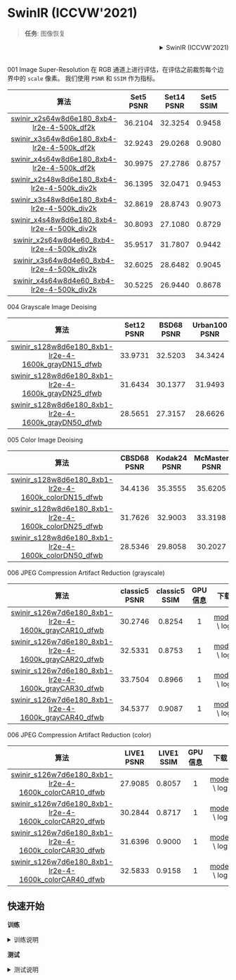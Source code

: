 # SwinIR (ICCVW'2021)

> **任务**: 图像恢复

<!-- [ALGORITHM] -->

<details>
<summary align="right">SwinIR (ICCVW'2021)</summary>

```bibtex
@inproceedings{liang2021swinir,
  title={Swinir: Image restoration using swin transformer},
  author={Liang, Jingyun and Cao, Jiezhang and Sun, Guolei and Zhang, Kai and Van Gool, Luc and Timofte, Radu},
  booktitle={Proceedings of the IEEE/CVF International Conference on Computer Vision},
  pages={1833--1844},
  year={2021}
}
```

</details>

<br/>

001 Image Super-Resolution
在 RGB 通道上进行评估，在评估之前裁剪每个边界中的 `scale` 像素。
我们使用 `PSNR` 和 `SSIM` 作为指标。

|                                     算法                                      | Set5 PSNR | Set14 PSNR | Set5 SSIM | Set14 SSIM | GPU 信息 |                                     下载                                      |
| :---------------------------------------------------------------------------: | :-------: | :--------: | :-------: | :--------: | :------: | :---------------------------------------------------------------------------: |
| [swinir_x2s64w8d6e180_8xb4-lr2e-4-500k_df2k](/configs/swinir/swinir_x2s64w8d6e180_8xb4-lr2e-4-500k_df2k.py) |  36.2104  |  32.3254   |  0.9458   |   0.8997   |    1     | [model](https://drive.google.com/file/d/1Uw1QtPKnBvFalgx8sC-moFmTLCBtfbqM/view?usp=share_link) \\ log |
| [swinir_x3s64w8d6e180_8xb4-lr2e-4-500k_df2k](/configs/swinir/swinir_x3s64w8d6e180_8xb4-lr2e-4-500k_df2k.py) |  32.9243  |  29.0268   |  0.9080   |   0.8212   |    1     | [model](https://drive.google.com/file/d/13VOC_15bH4OcfqLX3TYa3NwoTSADKH9b/view?usp=share_link) \\ log |
| [swinir_x4s64w8d6e180_8xb4-lr2e-4-500k_df2k](/configs/swinir/swinir_x4s64w8d6e180_8xb4-lr2e-4-500k_df2k.py) |  30.9975  |  27.2786   |  0.8757   |   0.8973   |    1     | [model](https://drive.google.com/file/d/12IXYTR_3UebYbTqR9wumBEv5AlL6Qyr9/view?usp=share_link) \\ log |
| [swinir_x2s48w8d6e180_8xb4-lr2e-4-500k_div2k](/configs/swinir/swinir_x2s48w8d6e180_8xb4-lr2e-4-500k_div2k.py) |  36.1395  |  32.0471   |  0.9453   |   0.9398   |    1     | [model](https://drive.google.com/file/d/1NwpDavsYKNcVptQyUrCzFp2ArAtBV6a2/view?usp=share_link) \\ log |
| [swinir_x3s48w8d6e180_8xb4-lr2e-4-500k_div2k](/configs/swinir/swinir_x3s48w8d6e180_8xb4-lr2e-4-500k_div2k.py) |  32.8619  |  28.8743   |  0.9073   |   0.8178   |    1     | [model](https://drive.google.com/file/d/11fn_CkgaYl-flzaeJeapKa0d17RwPNQ9/view?usp=share_link) \\ log |
| [swinir_x4s48w8d6e180_8xb4-lr2e-4-500k_div2k](/configs/swinir/swinir_x4s48w8d6e180_8xb4-lr2e-4-500k_div2k.py) |  30.8093  |  27.1080   |  0.8729   |   0.7540   |    1     | [model](https://drive.google.com/file/d/1KWaJ3X6ZrXJZ37jHczdjRTcElQ_sPTpP/view?usp=share_link) \\ log |
| [swinir_x2s64w8d4e60_8xb4-lr2e-4-500k_div2k](/configs/swinir/swinir_x2s64w8d4e60_8xb4-lr2e-4-500k_div2k.py) |  35.9517  |  31.7807   |  0.9442   |   0.8948   |    1     | [model](https://drive.google.com/file/d/13dDwSMxjBpZZiXlgKHH9onkxzLUKZ0LX/view?usp=share_link) \\ log |
| [swinir_x3s64w8d4e60_8xb4-lr2e-4-500k_div2k](/configs/swinir/swinir_x3s64w8d4e60_8xb4-lr2e-4-500k_div2k.py) |  32.6025  |  28.6482   |  0.9045   |   0.8136   |    1     | [model](https://drive.google.com/file/d/1Jj0Mdyd2sbaaredwNxVtp0zraHr_EgCN/view?usp=share_link) \\ log |
| [swinir_x4s64w8d4e60_8xb4-lr2e-4-500k_div2k](/configs/swinir/swinir_x4s64w8d4e60_8xb4-lr2e-4-500k_div2k.py) |  30.5225  |  26.9440   |  0.8678   |   0.7484   |    1     | [model](https://drive.google.com/file/d/1hf-Bod4nAo13dRgyHKYiAi260a1sYCT8/view?usp=share_link) \\ log |

004 Grayscale Image Deoising

|                                        算法                                        | Set12 PSNR | BSD68 PSNR | Urban100 PSNR | GPU 信息 |                                        下载                                         |
| :-----------------------------------------------------------------------------------: | :--------: |:------------------------:|:-------------:|:--------:| :-------------------------------------------------------------------------------------: |
| [swinir_s128w8d6e180_8xb1-lr2e-4-1600k_grayDN15_dfwb](/configs/swinir/swinir_s128w8d6e180_8xb1-lr2e-4-1600k_grayDN15_dfwb.py) |  33.9731   |         32.5203  |    34.3424    |    1     | [model](https://drive.google.com/file/d/18PmDIFYZtlvyLQnGYvKShO-CdtlPwIwe/view?usp=share_link) \\ log |
| [swinir_s128w8d6e180_8xb1-lr2e-4-1600k_grayDN25_dfwb](/configs/swinir/swinir_s128w8d6e180_8xb1-lr2e-4-1600k_grayDN25_dfwb.py) |  31.6434   |         30.1377  |    31.9493    |    1     | [model](https://drive.google.com/file/d/1PqC9a-3wfyH6DeVpP2yi6r6stqEB1vfj/view?usp=share_link) \\ log |
| [swinir_s128w8d6e180_8xb1-lr2e-4-1600k_grayDN50_dfwb](/configs/swinir/swinir_s128w8d6e180_8xb1-lr2e-4-1600k_grayDN50_dfwb.py) |  28.5651   |         27.3157  |    28.6626    |    1     | [model](https://drive.google.com/file/d/1miDCBmxe73XoxkJDLAmqOBbuiY9U6JRz/view?usp=share_link) \\ log |

005 Color Image Deoising

|                                    算法                                     | CBSD68 PSNR | Kodak24 PSNR | McMaster PSNR| Urban100 PSNR | GPU 信息 |                                    下载                                     |
| :---------------------------------------------------------------------------: | :---------: | :----------: | :-----------: |:-------------:|:--------:|:-----------------------------------------------------------------------------: |
| [swinir_s128w8d6e180_8xb1-lr2e-4-1600k_colorDN15_dfwb](/configs/swinir/swinir_s128w8d6e180_8xb1-lr2e-4-1600k_colorDN15_dfwb.py) |   34.4136   |   35.3555    |    35.6205  |    35.1836    |    1     | [model](https://drive.google.com/file/d/16pfIBzAXTv6-3xTsKXEtLkY2pLM-tNFn/view?usp=share_link) \\ log |
| [swinir_s128w8d6e180_8xb1-lr2e-4-1600k_colorDN25_dfwb](/configs/swinir/swinir_s128w8d6e180_8xb1-lr2e-4-1600k_colorDN25_dfwb.py) |   31.7626   |   32.9003    |    33.3198  |    32.9458    |    1     | [model](https://drive.google.com/file/d/1pihZhiw1V5hWNoaWCuabN8KCj6_il6KG/view?usp=share_link) \\ log |
| [swinir_s128w8d6e180_8xb1-lr2e-4-1600k_colorDN50_dfwb](/configs/swinir/swinir_s128w8d6e180_8xb1-lr2e-4-1600k_colorDN50_dfwb.py) |   28.5346   |   29.8058    |    30.2027  |    29.8832    |    1     | [model](https://drive.google.com/file/d/1pihZhiw1V5hWNoaWCuabN8KCj6_il6KG/view?usp=share_link) \\ log |

006 JPEG Compression Artifact Reduction (grayscale)

|                                        算法                                         | classic5 PSNR | classic5 SSIM | GPU 信息 |                                        下载                                         |
| :---------------------------------------------------------------------------------: | :-----------: | :-----------: | :------: | :---------------------------------------------------------------------------------: |
| [swinir_s126w7d6e180_8xb1-lr2e-4-1600k_grayCAR10_dfwb](/configs/swinir/swinir_s126w7d6e180_8xb1-lr2e-4-1600k_grayCAR10_dfwb.py) |    30.2746    |    0.8254     |    1     | [model](https://drive.google.com/file/d/1LMEGlGtYcrJ9dhC8pmNsCAWyeZq1Dfc5/view?usp=share_link) \\ log |
| [swinir_s126w7d6e180_8xb1-lr2e-4-1600k_grayCAR20_dfwb](/configs/swinir/swinir_s126w7d6e180_8xb1-lr2e-4-1600k_grayCAR20_dfwb.py) |    32.5331    |    0.8753     |    1     | [model](https://drive.google.com/file/d/1624dceqoBD5CwqLuL_ozPaYuIQex2WmL/view?usp=share_link) \\ log |
| [swinir_s126w7d6e180_8xb1-lr2e-4-1600k_grayCAR30_dfwb](/configs/swinir/swinir_s126w7d6e180_8xb1-lr2e-4-1600k_grayCAR30_dfwb.py) |    33.7504    |    0.8966     |    1     | [model](https://drive.google.com/file/d/1X70GSCK8Wo9nYUmtN0MysCarIHliB3WM/view?usp=share_link) \\ log |
| [swinir_s126w7d6e180_8xb1-lr2e-4-1600k_grayCAR40_dfwb](/configs/swinir/swinir_s126w7d6e180_8xb1-lr2e-4-1600k_grayCAR40_dfwb.py) |    34.5377    |    0.9087     |    1     | [model](https://drive.google.com/file/d/1HQGYXthHnmVsng1313KZmGzewsWPzzDT/view?usp=share_link) \\ log |

006 JPEG Compression Artifact Reduction (color)

|                                          算法                                          | LIVE1 PSNR | LIVE1 SSIM | GPU 信息 |                                          下载                                          |
| :------------------------------------------------------------------------------------: | :--------: | :--------: | :------: | :------------------------------------------------------------------------------------: |
| [swinir_s126w7d6e180_8xb1-lr2e-4-1600k_colorCAR10_dfwb](/configs/swinir/swinir_s126w7d6e180_8xb1-lr2e-4-1600k_colorCAR10_dfwb.py) |  27.9085   |   0.8057   |    1     | [model](https://drive.google.com/file/d/1YXlmXo5SdQF7JwEvedUmNgxrPZVwxAgg/view?usp=share_link) \\ log |
| [swinir_s126w7d6e180_8xb1-lr2e-4-1600k_colorCAR20_dfwb](/configs/swinir/swinir_s126w7d6e180_8xb1-lr2e-4-1600k_colorCAR20_dfwb.py) |  30.2844   |   0.8717   |    1     | [model](https://drive.google.com/file/d/1pY6RXvp2y98Qx4VhaZOSVTpyOQzk8l9b/view?usp=share_link) \\ log |
| [swinir_s126w7d6e180_8xb1-lr2e-4-1600k_colorCAR30_dfwb](/configs/swinir/swinir_s126w7d6e180_8xb1-lr2e-4-1600k_colorCAR30_dfwb.py) |  31.6396   |   0.9000   |    1     | [model](https://drive.google.com/file/d/1LUiFJCdcGCRl4NDAtiyj2Ba87fKW3p5x/view?usp=share_link) \\ log |
| [swinir_s126w7d6e180_8xb1-lr2e-4-1600k_colorCAR40_dfwb](/configs/swinir/swinir_s126w7d6e180_8xb1-lr2e-4-1600k_colorCAR40_dfwb.py) |  32.5833   |   0.9158   |    1     | [model](https://drive.google.com/file/d/1N7veqPM2ypF1hOyq8UC7BHLb4K5391wZ/view?usp=share_link) \\ log |

## 快速开始

**训练**

<details>
<summary>训练说明</summary>

您可以使用以下命令来训练模型。

```shell
# CPU上训练
# 001 Classical Image Super-Resolution (middle size)
# (setting1: when model is trained on DIV2K and with training_patch_size=48)
CUDA_VISIBLE_DEVICES=-1 python tools/train.py configs/swinir/swinir_x2s48w8d6e180_8xb4-lr2e-4-500k_div2k.py
CUDA_VISIBLE_DEVICES=-1 python tools/train.py configs/swinir/swinir_x3s48w8d6e180_8xb4-lr2e-4-500k_div2k.py
CUDA_VISIBLE_DEVICES=-1 python tools/train.py configs/swinir/swinir_x4s48w8d6e180_8xb4-lr2e-4-500k_div2k.py

# (setting2: when model is trained on DIV2K+Flickr2K and with training_patch_size=64)
CUDA_VISIBLE_DEVICES=-1 python tools/train.py configs/swinir/swinir_x2s64w8d6e180_8xb4-lr2e-4-500k_df2k.py
CUDA_VISIBLE_DEVICES=-1 python tools/train.py configs/swinir/swinir_x3s64w8d6e180_8xb4-lr2e-4-500k_df2k.py
CUDA_VISIBLE_DEVICES=-1 python tools/train.py configs/swinir/swinir_x4s64w8d6e180_8xb4-lr2e-4-500k_df2k.py

# 002 Lightweight Image Super-Resolution (small size)
CUDA_VISIBLE_DEVICES=-1 python tools/train.py configs/swinir/swinir_x2s64w8d4e60_8xb4-lr2e-4-500k_div2k.py
CUDA_VISIBLE_DEVICES=-1 python tools/train.py configs/swinir/swinir_x3s64w8d4e60_8xb4-lr2e-4-500k_div2k.py
CUDA_VISIBLE_DEVICES=-1 python tools/train.py configs/swinir/swinir_x4s64w8d4e60_8xb4-lr2e-4-500k_div2k.py

# 004 Grayscale Image Deoising (middle size)
CUDA_VISIBLE_DEVICES=-1 python tools/train.py configs/swinir/swinir_s128w8d6e180_8xb1-lr2e-4-1600k_grayDN15_dfwb.py
CUDA_VISIBLE_DEVICES=-1 python tools/train.py configs/swinir/swinir_s128w8d6e180_8xb1-lr2e-4-1600k_grayDN25_dfwb.py
CUDA_VISIBLE_DEVICES=-1 python tools/train.py configs/swinir/swinir_s128w8d6e180_8xb1-lr2e-4-1600k_grayDN50_dfwb.py

# 005 Color Image Deoising (middle size)
CUDA_VISIBLE_DEVICES=-1 python tools/train.py configs/swinir/swinir_s128w8d6e180_8xb1-lr2e-4-1600k_colorDN15_dfwb.py
CUDA_VISIBLE_DEVICES=-1 python tools/train.py configs/swinir/swinir_s128w8d6e180_8xb1-lr2e-4-1600k_colorDN25_dfwb.py
CUDA_VISIBLE_DEVICES=-1 python tools/train.py configs/swinir/swinir_s128w8d6e180_8xb1-lr2e-4-1600k_colorDN50_dfwb.py

# 006 JPEG Compression Artifact Reduction (middle size, using window_size=7 because JPEG encoding uses 8x8 blocks)
# grayscale
CUDA_VISIBLE_DEVICES=-1 python tools/train.py configs/swinir/swinir_s126w7d6e180_8xb1-lr2e-4-1600k_grayCAR10_dfwb.py
CUDA_VISIBLE_DEVICES=-1 python tools/train.py configs/swinir/swinir_s126w7d6e180_8xb1-lr2e-4-1600k_grayCAR20_dfwb.py
CUDA_VISIBLE_DEVICES=-1 python tools/train.py configs/swinir/swinir_s126w7d6e180_8xb1-lr2e-4-1600k_grayCAR30_dfwb.py
CUDA_VISIBLE_DEVICES=-1 python tools/train.py configs/swinir/swinir_s126w7d6e180_8xb1-lr2e-4-1600k_grayCAR40_dfwb.py

# color
CUDA_VISIBLE_DEVICES=-1 python tools/train.py configs/swinir/swinir_s126w7d6e180_8xb1-lr2e-4-1600k_colorCAR10_dfwb.py
CUDA_VISIBLE_DEVICES=-1 python tools/train.py configs/swinir/swinir_s126w7d6e180_8xb1-lr2e-4-1600k_colorCAR20_dfwb.py
CUDA_VISIBLE_DEVICES=-1 python tools/train.py configs/swinir/swinir_s126w7d6e180_8xb1-lr2e-4-1600k_colorCAR30_dfwb.py
CUDA_VISIBLE_DEVICES=-1 python tools/train.py configs/swinir/swinir_s126w7d6e180_8xb1-lr2e-4-1600k_colorCAR40_dfwb.py



# 单个GPU上训练
# 001 Classical Image Super-Resolution (middle size)
# (setting1: when model is trained on DIV2K and with training_patch_size=48)
python tools/train.py configs/swinir/swinir_x2s48w8d6e180_8xb4-lr2e-4-500k_div2k.py
python tools/train.py configs/swinir/swinir_x3s48w8d6e180_8xb4-lr2e-4-500k_div2k.py
python tools/train.py configs/swinir/swinir_x4s48w8d6e180_8xb4-lr2e-4-500k_div2k.py

# (setting2: when model is trained on DIV2K+Flickr2K and with training_patch_size=64)
python tools/train.py configs/swinir/swinir_x2s64w8d6e180_8xb4-lr2e-4-500k_df2k.py
python tools/train.py configs/swinir/swinir_x3s64w8d6e180_8xb4-lr2e-4-500k_df2k.py
python tools/train.py configs/swinir/swinir_x4s64w8d6e180_8xb4-lr2e-4-500k_df2k.py

# 002 Lightweight Image Super-Resolution (small size)
python tools/train.py configs/swinir/swinir_x2s64w8d4e60_8xb4-lr2e-4-500k_div2k.py
python tools/train.py configs/swinir/swinir_x3s64w8d4e60_8xb4-lr2e-4-500k_div2k.py
python tools/train.py configs/swinir/swinir_x4s64w8d4e60_8xb4-lr2e-4-500k_div2k.py

# 004 Grayscale Image Deoising (middle size)
python tools/train.py configs/swinir/swinir_s128w8d6e180_8xb1-lr2e-4-1600k_grayDN15_dfwb.py
python tools/train.py configs/swinir/swinir_s128w8d6e180_8xb1-lr2e-4-1600k_grayDN25_dfwb.py
python tools/train.py configs/swinir/swinir_s128w8d6e180_8xb1-lr2e-4-1600k_grayDN50_dfwb.py

# 005 Color Image Deoising (middle size)
python tools/train.py configs/swinir/swinir_s128w8d6e180_8xb1-lr2e-4-1600k_colorDN15_dfwb.py
python tools/train.py configs/swinir/swinir_s128w8d6e180_8xb1-lr2e-4-1600k_colorDN25_dfwb.py
python tools/train.py configs/swinir/swinir_s128w8d6e180_8xb1-lr2e-4-1600k_colorDN50_dfwb.py

# 006 JPEG Compression Artifact Reduction (middle size, using window_size=7 because JPEG encoding uses 8x8 blocks)
# grayscale
python tools/train.py configs/swinir/swinir_s126w7d6e180_8xb1-lr2e-4-1600k_grayCAR10_dfwb.py
python tools/train.py configs/swinir/swinir_s126w7d6e180_8xb1-lr2e-4-1600k_grayCAR20_dfwb.py
python tools/train.py configs/swinir/swinir_s126w7d6e180_8xb1-lr2e-4-1600k_grayCAR30_dfwb.py
python tools/train.py configs/swinir/swinir_s126w7d6e180_8xb1-lr2e-4-1600k_grayCAR40_dfwb.py

# color
python tools/train.py configs/swinir/swinir_s126w7d6e180_8xb1-lr2e-4-1600k_colorCAR10_dfwb.py
python tools/train.py configs/swinir/swinir_s126w7d6e180_8xb1-lr2e-4-1600k_colorCAR20_dfwb.py
python tools/train.py configs/swinir/swinir_s126w7d6e180_8xb1-lr2e-4-1600k_colorCAR30_dfwb.py
python tools/train.py configs/swinir/swinir_s126w7d6e180_8xb1-lr2e-4-1600k_colorCAR40_dfwb.py



# 多个GPU上训练
# 001 Classical Image Super-Resolution (middle size)
# (setting1: when model is trained on DIV2K and with training_patch_size=48)
./tools/dist_train.sh configs/swinir/swinir_x2s48w8d6e180_8xb4-lr2e-4-500k_div2k.py 8
./tools/dist_train.sh configs/swinir/swinir_x3s48w8d6e180_8xb4-lr2e-4-500k_div2k.py 8
./tools/dist_train.sh configs/swinir/swinir_x4s48w8d6e180_8xb4-lr2e-4-500k_div2k.py 8

# (setting2: when model is trained on DIV2K+Flickr2K and with training_patch_size=64)
./tools/dist_train.sh configs/swinir/swinir_x2s64w8d6e180_8xb4-lr2e-4-500k_df2k.py 8
./tools/dist_train.sh configs/swinir/swinir_x3s64w8d6e180_8xb4-lr2e-4-500k_df2k.py 8
./tools/dist_train.sh configs/swinir/swinir_x4s64w8d6e180_8xb4-lr2e-4-500k_df2k.py 8

# 002 Lightweight Image Super-Resolution (small size)
./tools/dist_train.sh configs/swinir/swinir_x2s64w8d4e60_8xb4-lr2e-4-500k_div2k.py 8
./tools/dist_train.sh configs/swinir/swinir_x3s64w8d4e60_8xb4-lr2e-4-500k_div2k.py 8
./tools/dist_train.sh configs/swinir/swinir_x4s64w8d4e60_8xb4-lr2e-4-500k_div2k.py 8

# 004 Grayscale Image Deoising (middle size)
./tools/dist_train.sh configs/swinir/swinir_s128w8d6e180_8xb1-lr2e-4-1600k_grayDN15_dfwb.py 8
./tools/dist_train.sh configs/swinir/swinir_s128w8d6e180_8xb1-lr2e-4-1600k_grayDN25_dfwb.py 8
./tools/dist_train.sh configs/swinir/swinir_s128w8d6e180_8xb1-lr2e-4-1600k_grayDN50_dfwb.py 8

# 005 Color Image Deoising (middle size)
./tools/dist_train.sh configs/swinir/swinir_s128w8d6e180_8xb1-lr2e-4-1600k_colorDN15_dfwb.py 8
./tools/dist_train.sh configs/swinir/swinir_s128w8d6e180_8xb1-lr2e-4-1600k_colorDN25_dfwb.py 8
./tools/dist_train.sh configs/swinir/swinir_s128w8d6e180_8xb1-lr2e-4-1600k_colorDN50_dfwb.py 8

# 006 JPEG Compression Artifact Reduction (middle size, using window_size=7 because JPEG encoding uses 8x8 blocks)
# grayscale
./tools/dist_train.sh configs/swinir/swinir_s126w7d6e180_8xb1-lr2e-4-1600k_grayCAR10_dfwb.py 8
./tools/dist_train.sh configs/swinir/swinir_s126w7d6e180_8xb1-lr2e-4-1600k_grayCAR20_dfwb.py 8
./tools/dist_train.sh configs/swinir/swinir_s126w7d6e180_8xb1-lr2e-4-1600k_grayCAR30_dfwb.py 8
./tools/dist_train.sh configs/swinir/swinir_s126w7d6e180_8xb1-lr2e-4-1600k_grayCAR40_dfwb.py 8

# color
./tools/dist_train.sh configs/swinir/swinir_s126w7d6e180_8xb1-lr2e-4-1600k_colorCAR10_dfwb.py 8
./tools/dist_train.sh configs/swinir/swinir_s126w7d6e180_8xb1-lr2e-4-1600k_colorCAR20_dfwb.py 8
./tools/dist_train.sh configs/swinir/swinir_s126w7d6e180_8xb1-lr2e-4-1600k_colorCAR30_dfwb.py 8
./tools/dist_train.sh configs/swinir/swinir_s126w7d6e180_8xb1-lr2e-4-1600k_colorCAR40_dfwb.py 8
```

更多细节可以参考 [train_test.md](/docs/zh_cn/user_guides/train_test.md) 中的 **Train a model** 部分。

</details>

**测试**

<details>
<summary>测试说明</summary>

您可以使用以下命令来测试模型。

```shell
# CPU上测试
# 001 Classical Image Super-Resolution (middle size)
# (setting1: when model is trained on DIV2K and with training_patch_size=48)
CUDA_VISIBLE_DEVICES=-1 python tools/test.py configs/swinir/swinir_x2s48w8d6e180_8xb4-lr2e-4-500k_div2k.py /path/to/checkpoint/001_classicalSR_DIV2K_s48w8_SwinIR-M_x2.pth
CUDA_VISIBLE_DEVICES=-1 python tools/test.py configs/swinir/swinir_x3s48w8d6e180_8xb4-lr2e-4-500k_div2k.py /path/to/checkpoint/001_classicalSR_DIV2K_s48w8_SwinIR-M_x3.pth
CUDA_VISIBLE_DEVICES=-1 python tools/test.py configs/swinir/swinir_x4s48w8d6e180_8xb4-lr2e-4-500k_div2k.py /path/to/checkpoint/001_classicalSR_DIV2K_s48w8_SwinIR-M_x4.pth

# (setting2: when model is trained on DIV2K+Flickr2K and with training_patch_size=64)
CUDA_VISIBLE_DEVICES=-1 python tools/test.py configs/swinir/swinir_x2s64w8d6e180_8xb4-lr2e-4-500k_df2k.py /path/to/checkpoint/001_classicalSR_DF2K_s64w8_SwinIR-M_x2.pth
CUDA_VISIBLE_DEVICES=-1 python tools/test.py configs/swinir/swinir_x3s64w8d6e180_8xb4-lr2e-4-500k_df2k.py /path/to/checkpoint/001_classicalSR_DF2K_s64w8_SwinIR-M_x3.pth
CUDA_VISIBLE_DEVICES=-1 python tools/test.py configs/swinir/swinir_x4s64w8d6e180_8xb4-lr2e-4-500k_df2k.py /path/to/checkpoint/001_classicalSR_DF2K_s64w8_SwinIR-M_x4.pth

# 002 Lightweight Image Super-Resolution (small size)
CUDA_VISIBLE_DEVICES=-1 python tools/test.py configs/swinir/swinir_x2s64w8d4e60_8xb4-lr2e-4-500k_div2k.py /path/to/checkpoint/002_lightweightSR_DIV2K_s64w8_SwinIR-S_x2.pth
CUDA_VISIBLE_DEVICES=-1 python tools/test.py configs/swinir/swinir_x3s64w8d4e60_8xb4-lr2e-4-500k_div2k.py /path/to/checkpoint/002_lightweightSR_DIV2K_s64w8_SwinIR-S_x3.pth
CUDA_VISIBLE_DEVICES=-1 python tools/test.py configs/swinir/swinir_x4s64w8d4e60_8xb4-lr2e-4-500k_div2k.py /path/to/checkpoint/002_lightweightSR_DIV2K_s64w8_SwinIR-S_x4.pth

# 004 Grayscale Image Deoising (middle size)
CUDA_VISIBLE_DEVICES=-1 python tools/test.py configs/swinir/swinir_s128w8d6e180_8xb1-lr2e-4-1600k_grayDN15_dfwb.py /path/to/checkpoint/004_grayDN_DFWB_s128w8_SwinIR-M_noise15.pth
CUDA_VISIBLE_DEVICES=-1 python tools/test.py configs/swinir/swinir_s128w8d6e180_8xb1-lr2e-4-1600k_grayDN25_dfwb.py /path/to/checkpoint/004_grayDN_DFWB_s128w8_SwinIR-M_noise25.pth
CUDA_VISIBLE_DEVICES=-1 python tools/test.py configs/swinir/swinir_s128w8d6e180_8xb1-lr2e-4-1600k_grayDN50_dfwb.py /path/to/checkpoint/004_grayDN_DFWB_s128w8_SwinIR-M_noise50.pth

# 005 Color Image Deoising (middle size)
CUDA_VISIBLE_DEVICES=-1 python tools/test.py configs/swinir/swinir_s128w8d6e180_8xb1-lr2e-4-1600k_colorDN15_dfwb.py /path/to/checkpoint/005_colorDN_DFWB_s128w8_SwinIR-M_noise15.pth
CUDA_VISIBLE_DEVICES=-1 python tools/test.py configs/swinir/swinir_s128w8d6e180_8xb1-lr2e-4-1600k_colorDN25_dfwb.py /path/to/checkpoint/005_colorDN_DFWB_s128w8_SwinIR-M_noise25.pth
CUDA_VISIBLE_DEVICES=-1 python tools/test.py configs/swinir/swinir_s128w8d6e180_8xb1-lr2e-4-1600k_colorDN50_dfwb.py /path/to/checkpoint/005_colorDN_DFWB_s128w8_SwinIR-M_noise50.pth

# 006 JPEG Compression Artifact Reduction (middle size, using window_size=7 because JPEG encoding uses 8x8 blocks)
# grayscale
CUDA_VISIBLE_DEVICES=-1 python tools/test.py configs/swinir/swinir_s126w7d6e180_8xb1-lr2e-4-1600k_grayCAR10_dfwb.py /path/to/checkpoint/006_CAR_DFWB_s126w7_SwinIR-M_jpeg10.pth
CUDA_VISIBLE_DEVICES=-1 python tools/test.py configs/swinir/swinir_s126w7d6e180_8xb1-lr2e-4-1600k_grayCAR20_dfwb.py /path/to/checkpoint/006_CAR_DFWB_s126w7_SwinIR-M_jpeg20.pth
CUDA_VISIBLE_DEVICES=-1 python tools/test.py configs/swinir/swinir_s126w7d6e180_8xb1-lr2e-4-1600k_grayCAR30_dfwb.py /path/to/checkpoint/006_CAR_DFWB_s126w7_SwinIR-M_jpeg30.pth
CUDA_VISIBLE_DEVICES=-1 python tools/test.py configs/swinir/swinir_s126w7d6e180_8xb1-lr2e-4-1600k_grayCAR40_dfwb.py /path/to/checkpoint/006_CAR_DFWB_s126w7_SwinIR-M_jpeg40.pth

# color
CUDA_VISIBLE_DEVICES=-1 python tools/test.py configs/swinir/swinir_s126w7d6e180_8xb1-lr2e-4-1600k_colorCAR10_dfwb.py /path/to/checkpoint/006_colorCAR_DFWB_s126w7_SwinIR-M_jpeg10.pth
CUDA_VISIBLE_DEVICES=-1 python tools/test.py configs/swinir/swinir_s126w7d6e180_8xb1-lr2e-4-1600k_colorCAR20_dfwb.py /path/to/checkpoint/006_colorCAR_DFWB_s126w7_SwinIR-M_jpeg20.pth
CUDA_VISIBLE_DEVICES=-1 python tools/test.py configs/swinir/swinir_s126w7d6e180_8xb1-lr2e-4-1600k_colorCAR30_dfwb.py /path/to/checkpoint/006_colorCAR_DFWB_s126w7_SwinIR-M_jpeg30.pth
CUDA_VISIBLE_DEVICES=-1 python tools/test.py configs/swinir/swinir_s126w7d6e180_8xb1-lr2e-4-1600k_colorCAR40_dfwb.py /path/to/checkpoint/006_colorCAR_DFWB_s126w7_SwinIR-M_jpeg40.pth



# 单个GPU上测试
# 001 Classical Image Super-Resolution (middle size)
# (setting1: when model is trained on DIV2K and with training_patch_size=48)
python tools/test.py configs/swinir/swinir_x2s48w8d6e180_8xb4-lr2e-4-500k_div2k.py /path/to/checkpoint/001_classicalSR_DIV2K_s48w8_SwinIR-M_x2.pth
python tools/test.py configs/swinir/swinir_x3s48w8d6e180_8xb4-lr2e-4-500k_div2k.py /path/to/checkpoint/001_classicalSR_DIV2K_s48w8_SwinIR-M_x3.pth
python tools/test.py configs/swinir/swinir_x4s48w8d6e180_8xb4-lr2e-4-500k_div2k.py /path/to/checkpoint/001_classicalSR_DIV2K_s48w8_SwinIR-M_x4.pth

# (setting2: when model is trained on DIV2K+Flickr2K and with training_patch_size=64)
python tools/test.py configs/swinir/swinir_x2s64w8d6e180_8xb4-lr2e-4-500k_df2k.py /path/to/checkpoint/001_classicalSR_DF2K_s64w8_SwinIR-M_x2.pth
python tools/test.py configs/swinir/swinir_x3s64w8d6e180_8xb4-lr2e-4-500k_df2k.py /path/to/checkpoint/001_classicalSR_DF2K_s64w8_SwinIR-M_x3.pth
python tools/test.py configs/swinir/swinir_x4s64w8d6e180_8xb4-lr2e-4-500k_df2k.py /path/to/checkpoint/001_classicalSR_DF2K_s64w8_SwinIR-M_x4.pth

# 002 Lightweight Image Super-Resolution (small size)
python tools/test.py configs/swinir/swinir_x2s64w8d4e60_8xb4-lr2e-4-500k_div2k.py /path/to/checkpoint/002_lightweightSR_DIV2K_s64w8_SwinIR-S_x2.pth
python tools/test.py configs/swinir/swinir_x3s64w8d4e60_8xb4-lr2e-4-500k_div2k.py /path/to/checkpoint/002_lightweightSR_DIV2K_s64w8_SwinIR-S_x3.pth
python tools/test.py configs/swinir/swinir_x4s64w8d4e60_8xb4-lr2e-4-500k_div2k.py /path/to/checkpoint/002_lightweightSR_DIV2K_s64w8_SwinIR-S_x4.pth

# 004 Grayscale Image Deoising (middle size)
python tools/test.py configs/swinir/swinir_s128w8d6e180_8xb1-lr2e-4-1600k_grayDN15_dfwb.py /path/to/checkpoint/004_grayDN_DFWB_s128w8_SwinIR-M_noise15.pth
python tools/test.py configs/swinir/swinir_s128w8d6e180_8xb1-lr2e-4-1600k_grayDN25_dfwb.py /path/to/checkpoint/004_grayDN_DFWB_s128w8_SwinIR-M_noise25.pth
python tools/test.py configs/swinir/swinir_s128w8d6e180_8xb1-lr2e-4-1600k_grayDN50_dfwb.py /path/to/checkpoint/004_grayDN_DFWB_s128w8_SwinIR-M_noise50.pth

# 005 Color Image Deoising (middle size)
python tools/test.py configs/swinir/swinir_s128w8d6e180_8xb1-lr2e-4-1600k_colorDN15_dfwb.py /path/to/checkpoint/005_colorDN_DFWB_s128w8_SwinIR-M_noise15.pth
python tools/test.py configs/swinir/swinir_s128w8d6e180_8xb1-lr2e-4-1600k_colorDN25_dfwb.py /path/to/checkpoint/005_colorDN_DFWB_s128w8_SwinIR-M_noise25.pth
python tools/test.py configs/swinir/swinir_s128w8d6e180_8xb1-lr2e-4-1600k_colorDN50_dfwb.py /path/to/checkpoint/005_colorDN_DFWB_s128w8_SwinIR-M_noise50.pth

# 006 JPEG Compression Artifact Reduction (middle size, using window_size=7 because JPEG encoding uses 8x8 blocks)
# grayscale
python tools/test.py configs/swinir/swinir_s126w7d6e180_8xb1-lr2e-4-1600k_grayCAR10_dfwb.py /path/to/checkpoint/006_CAR_DFWB_s126w7_SwinIR-M_jpeg10.pth
python tools/test.py configs/swinir/swinir_s126w7d6e180_8xb1-lr2e-4-1600k_grayCAR20_dfwb.py /path/to/checkpoint/006_CAR_DFWB_s126w7_SwinIR-M_jpeg20.pth
python tools/test.py configs/swinir/swinir_s126w7d6e180_8xb1-lr2e-4-1600k_grayCAR30_dfwb.py /path/to/checkpoint/006_CAR_DFWB_s126w7_SwinIR-M_jpeg30.pth
python tools/test.py configs/swinir/swinir_s126w7d6e180_8xb1-lr2e-4-1600k_grayCAR40_dfwb.py /path/to/checkpoint/006_CAR_DFWB_s126w7_SwinIR-M_jpeg40.pth

# color
python tools/test.py configs/swinir/swinir_s126w7d6e180_8xb1-lr2e-4-1600k_colorCAR10_dfwb.py /path/to/checkpoint/006_colorCAR_DFWB_s126w7_SwinIR-M_jpeg10.pth
python tools/test.py configs/swinir/swinir_s126w7d6e180_8xb1-lr2e-4-1600k_colorCAR20_dfwb.py /path/to/checkpoint/006_colorCAR_DFWB_s126w7_SwinIR-M_jpeg20.pth
python tools/test.py configs/swinir/swinir_s126w7d6e180_8xb1-lr2e-4-1600k_colorCAR30_dfwb.py /path/to/checkpoint/006_colorCAR_DFWB_s126w7_SwinIR-M_jpeg30.pth
python tools/test.py configs/swinir/swinir_s126w7d6e180_8xb1-lr2e-4-1600k_colorCAR40_dfwb.py /path/to/checkpoint/006_colorCAR_DFWB_s126w7_SwinIR-M_jpeg40.pth



# 多个GPU上测试
# 001 Classical Image Super-Resolution (middle size)
# (setting1: when model is trained on DIV2K and with training_patch_size=48)
./tools/dist_test.sh configs/swinir/swinir_x2s48w8d6e180_8xb4-lr2e-4-500k_div2k.py /path/to/checkpoint/001_classicalSR_DIV2K_s48w8_SwinIR-M_x2.pth 8
./tools/dist_test.sh configs/swinir/swinir_x3s48w8d6e180_8xb4-lr2e-4-500k_div2k.py /path/to/checkpoint/001_classicalSR_DIV2K_s48w8_SwinIR-M_x3.pth 8
./tools/dist_test.sh configs/swinir/swinir_x4s48w8d6e180_8xb4-lr2e-4-500k_div2k.py /path/to/checkpoint/001_classicalSR_DIV2K_s48w8_SwinIR-M_x4.pth 8

# (setting2: when model is trained on DIV2K+Flickr2K and with training_patch_size=64)
./tools/dist_test.sh configs/swinir/swinir_x2s64w8d6e180_8xb4-lr2e-4-500k_df2k.py /path/to/checkpoint/001_classicalSR_DF2K_s64w8_SwinIR-M_x2.pth 8
./tools/dist_test.sh configs/swinir/swinir_x3s64w8d6e180_8xb4-lr2e-4-500k_df2k.py /path/to/checkpoint/001_classicalSR_DF2K_s64w8_SwinIR-M_x3.pth 8
./tools/dist_test.sh configs/swinir/swinir_x4s64w8d6e180_8xb4-lr2e-4-500k_df2k.py /path/to/checkpoint/001_classicalSR_DF2K_s64w8_SwinIR-M_x4.pth 8

# 002 Lightweight Image Super-Resolution (small size)
./tools/dist_test.sh configs/swinir/swinir_x2s64w8d4e60_8xb4-lr2e-4-500k_div2k.py /path/to/checkpoint/002_lightweightSR_DIV2K_s64w8_SwinIR-S_x2.pth 8
./tools/dist_test.sh configs/swinir/swinir_x3s64w8d4e60_8xb4-lr2e-4-500k_div2k.py /path/to/checkpoint/002_lightweightSR_DIV2K_s64w8_SwinIR-S_x3.pth 8
./tools/dist_test.sh configs/swinir/swinir_x4s64w8d4e60_8xb4-lr2e-4-500k_div2k.py /path/to/checkpoint/002_lightweightSR_DIV2K_s64w8_SwinIR-S_x4.pth 8

# 004 Grayscale Image Deoising (middle size)
./tools/dist_test.sh configs/swinir/swinir_s128w8d6e180_8xb1-lr2e-4-1600k_grayDN15_dfwb.py /path/to/checkpoint/004_grayDN_DFWB_s128w8_SwinIR-M_noise15.pth 8
./tools/dist_test.sh configs/swinir/swinir_s128w8d6e180_8xb1-lr2e-4-1600k_grayDN25_dfwb.py /path/to/checkpoint/004_grayDN_DFWB_s128w8_SwinIR-M_noise25.pth 8
./tools/dist_test.sh configs/swinir/swinir_s128w8d6e180_8xb1-lr2e-4-1600k_grayDN50_dfwb.py /path/to/checkpoint/004_grayDN_DFWB_s128w8_SwinIR-M_noise50.pth 8

# 005 Color Image Deoising (middle size)
./tools/dist_test.sh configs/swinir/swinir_s128w8d6e180_8xb1-lr2e-4-1600k_colorDN15_dfwb.py /path/to/checkpoint/005_colorDN_DFWB_s128w8_SwinIR-M_noise15.pth 8
./tools/dist_test.sh configs/swinir/swinir_s128w8d6e180_8xb1-lr2e-4-1600k_colorDN25_dfwb.py /path/to/checkpoint/005_colorDN_DFWB_s128w8_SwinIR-M_noise25.pth 8
./tools/dist_test.sh configs/swinir/swinir_s128w8d6e180_8xb1-lr2e-4-1600k_colorDN50_dfwb.py /path/to/checkpoint/005_colorDN_DFWB_s128w8_SwinIR-M_noise50.pth 8

# 006 JPEG Compression Artifact Reduction (middle size, using window_size=7 because JPEG encoding uses 8x8 blocks)
# grayscale
./tools/dist_test.sh configs/swinir/swinir_s126w7d6e180_8xb1-lr2e-4-1600k_grayCAR10_dfwb.py /path/to/checkpoint/006_CAR_DFWB_s126w7_SwinIR-M_jpeg10.pth 8
./tools/dist_test.sh configs/swinir/swinir_s126w7d6e180_8xb1-lr2e-4-1600k_grayCAR20_dfwb.py /path/to/checkpoint/006_CAR_DFWB_s126w7_SwinIR-M_jpeg20.pth 8
./tools/dist_test.sh configs/swinir/swinir_s126w7d6e180_8xb1-lr2e-4-1600k_grayCAR30_dfwb.py /path/to/checkpoint/006_CAR_DFWB_s126w7_SwinIR-M_jpeg30.pth 8
./tools/dist_test.sh configs/swinir/swinir_s126w7d6e180_8xb1-lr2e-4-1600k_grayCAR40_dfwb.py /path/to/checkpoint/006_CAR_DFWB_s126w7_SwinIR-M_jpeg40.pth 8

# color
./tools/dist_test.sh configs/swinir/swinir_s126w7d6e180_8xb1-lr2e-4-1600k_colorCAR10_dfwb.py /path/to/checkpoint/006_colorCAR_DFWB_s126w7_SwinIR-M_jpeg10.pth 8
./tools/dist_test.sh configs/swinir/swinir_s126w7d6e180_8xb1-lr2e-4-1600k_colorCAR20_dfwb.py /path/to/checkpoint/006_colorCAR_DFWB_s126w7_SwinIR-M_jpeg20.pth 8
./tools/dist_test.sh configs/swinir/swinir_s126w7d6e180_8xb1-lr2e-4-1600k_colorCAR30_dfwb.py /path/to/checkpoint/006_colorCAR_DFWB_s126w7_SwinIR-M_jpeg30.pth 8
./tools/dist_test.sh configs/swinir/swinir_s126w7d6e180_8xb1-lr2e-4-1600k_colorCAR40_dfwb.py /path/to/checkpoint/006_colorCAR_DFWB_s126w7_SwinIR-M_jpeg40.pth 8
```

更多细节可以参考 [train_test.md](/docs/zh_cn/user_guides/train_test.md) 中的 **Test a pre-trained model** 部分。

</details>
